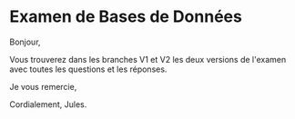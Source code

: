 # Examen de Bases de Données

Bonjour,

Vous trouverez dans les branches V1 et V2 les deux versions de l'examen avec toutes les questions et les réponses.

Je vous remercie,

Cordialement,
Jules.
